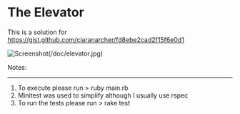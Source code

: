 The Elevator
======================
This is a solution for https://gist.github.com/ciaranarcher/fd8ebe2cad2f15f6e0d1 

![Screenshot]()(/doc/elevator.jpg)

Notes:
---- --

1. To execute please run \> ruby main.rb
2. Minitest was used to simplify although I usually use rspec
3. To run the tests please run \> rake test


